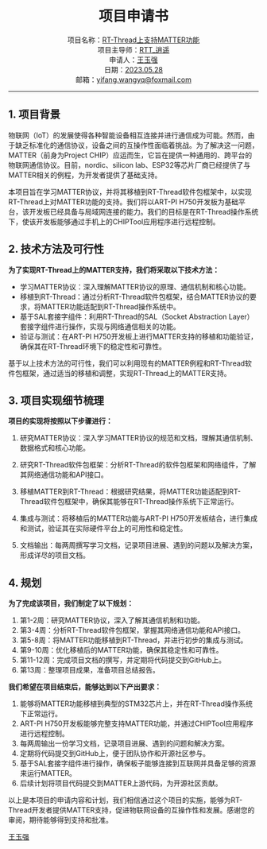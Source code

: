 <center><h1>项目申请书</h1></center>

<center>项目名称：<u>RT-Thread上支持MATTER功能</u></center>
<center>项目主导师：<u>RTT_逍遥</u></center>
<center>申请人：<u>王玉强</u></center>
<center>日期：<u>2023.05.28</u></center>
<center>邮箱：<u>yifang.wangyq@foxmail.com</u></center>

---

## 1. 项目背景

物联网（IoT）的发展使得各种智能设备相互连接并进行通信成为可能。然而，由于缺乏标准化的通信协议，设备之间的互操作性面临着挑战。为了解决这一问题，MATTER（前身为Project CHIP）应运而生，它旨在提供一种通用的、跨平台的物联网通信协议。目前，nordic、silicon lab、ESP32等芯片厂商已经提供了与MATTER相关的例程，为开发者提供了基础支持。

本项目旨在学习MATTER协议，并将其移植到RT-Thread软件包框架中，以实现RT-Thread上对MATTER功能的支持。我们将以ART-PI H750开发板为基础平台，该开发板已经具备与局域网连接的能力。我们的目标是在RT-Thread操作系统下，使该开发板能够通过手机上的CHIPTool应用程序进行远程控制。

## 2. 技术方法及可行性

**为了实现RT-Thread上的MATTER支持，我们将采取以下技术方法：**

- 学习MATTER协议：深入理解MATTER协议的原理、通信机制和核心功能。
- 移植到RT-Thread：通过分析RT-Thread软件包框架，结合MATTER协议的要求，将MATTER功能适配到RT-Thread操作系统中。
- 基于SAL套接字组件：利用RT-Thread的SAL（Socket Abstraction Layer）套接字组件进行操作，实现与网络通信相关的功能。
- 验证与测试：在ART-PI H750开发板上进行MATTER支持的移植和功能验证，确保其在RT-Thread环境下的稳定性和可靠性。

基于以上技术方法的可行性，我们可以利用现有的MATTER例程和RT-Thread软件包框架，通过适当的移植和调整，实现RT-Thread上的MATTER支持。

## 3. 项目实现细节梳理

**项目的实现将按照以下步骤进行：**

1. 研究MATTER协议：深入学习MATTER协议的规范和文档，理解其通信机制、数据格式和核心功能。

2. 研究RT-Thread软件包框架：分析RT-Thread的软件包框架和网络组件，了解其网络通信功能和API接口。
3. 移植MATTER到RT-Thread：根据研究结果，将MATTER功能适配到RT-Thread软件包框架中，确保其能够在RT-Thread操作系统下正常运行。
4. 集成与测试：将移植后的MATTER功能与ART-PI H750开发板结合，进行集成和测试，验证其在实际硬件平台上的可用性和稳定性。
5. 文档输出：每两周撰写学习文档，记录项目进展、遇到的问题以及解决方案，形成详尽的项目文档。

## 4. 规划

**为了完成该项目，我们制定了以下规划：**

1. 第1-2周：研究MATTER协议，深入了解其通信机制和功能。
2. 第3-4周：分析RT-Thread软件包框架，掌握其网络通信功能和API接口。
3. 第5-8周：将MATTER功能移植到RT-Thread，并进行初步的集成与测试。
4. 第9-10周：优化移植后的MATTER功能，确保其稳定性和可靠性。
5. 第11-12周：完成项目文档的撰写，并定期将代码提交到GitHub上。
6. 第13周：整理项目成果，准备项目总结报告。

**我们希望在项目结束后，能够达到以下产出要求：**

1. 能够将MATTER功能移植到典型的STM32芯片上，并在RT-Thread操作系统下正常运行。
2. ART-PI H750开发板能够完整支持MATTER功能，并通过CHIPTool应用程序进行远程控制。
3. 每两周输出一份学习文档，记录项目进展、遇到的问题和解决方案。
4. 定期将代码提交到GitHub上，便于团队协作和开源社区参与。
5. 基于SAL套接字组件进行操作，确保板子能够连接到互联网并具备足够的资源来运行MATTER。
6. 后续计划将项目代码提交到MATTER上游代码，为开源社区贡献。

以上是本项目的申请内容和计划，我们相信通过这个项目的实施，能够为RT-Thread开发者提供MATTER支持，促进物联网设备的互操作性和发展。感谢您的审阅，期待能够得到支持和批准。

<u>王玉强</u>
